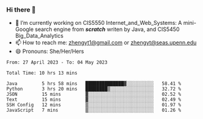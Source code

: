 ### Hi there 👋

<!--
**zhengyt1/zhengyt1** is a ✨ _special_ ✨ repository because its `README.md` (this file) appears on your GitHub profile.

Here are some ideas to get you started:

- 🔭 I’m currently working on ...
- 🌱 I’m currently learning ...
- 👯 I’m looking to collaborate on ...
- 🤔 I’m looking for help with ...
- 💬 Ask me about ...
- 📫 How to reach me: ...
- 😄 Pronouns: ...
- ⚡ Fun fact: ...
-->

- 🔭 I’m currently working on CIS5550 Internet_and_Web_Systems: A mini-Google search engine from ***scratch*** writen by Java, and CIS5450 Big_Data_Analytics
- 📫 How to reach me: zhengyt1@gmail.com or zhengyt@seas.upenn.edu
- 😄 Pronouns: She/Her/Hers



<!--START_SECTION:waka-->

```text
From: 27 April 2023 - To: 04 May 2023

Total Time: 10 hrs 13 mins

Java         5 hrs 58 mins   ██████████████▓░░░░░░░░░░   58.41 %
Python       3 hrs 20 mins   ████████▒░░░░░░░░░░░░░░░░   32.72 %
JSON         15 mins         ▓░░░░░░░░░░░░░░░░░░░░░░░░   02.52 %
Text         15 mins         ▓░░░░░░░░░░░░░░░░░░░░░░░░   02.49 %
SSH Config   12 mins         ▒░░░░░░░░░░░░░░░░░░░░░░░░   01.97 %
JavaScript   7 mins          ▒░░░░░░░░░░░░░░░░░░░░░░░░   01.26 %
```

<!--END_SECTION:waka-->
